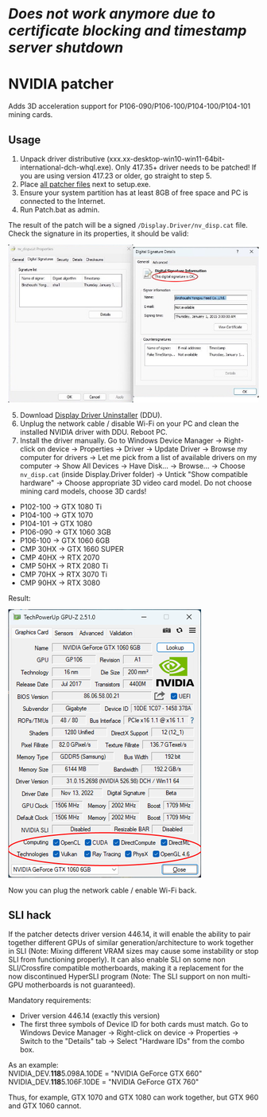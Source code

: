 # *Does not work anymore due to certificate blocking and timestamp server shutdown*

# NVIDIA patcher

Adds 3D acceleration support for P106-090/P106-100/P104-100/P104-101 mining cards.

## Usage
1. Unpack driver distributive (xxx.xx-desktop-win10-win11-64bit-international-dch-whql.exe). Only 417.35+ driver needs to be patched! If you are using version 417.23 or older, go straight to step 5.
2. Place [all patcher files](https://github.com/dartraiden/NVIDIA-patcher/archive/refs/heads/old_patcher.zip) next to setup.exe.
3. Ensure your system partition has at least 8GB of free space and PC is connected to the Internet.
4. Run Patch.bat as admin.

The result of the patch will be a signed `/Display.Driver/nv_disp.cat` file. Check the signature in its properties, it should be valid:

![Valid signature](/docs/signature.jpg)

5. Download [Display Driver Uninstaller](https://www.wagnardsoft.com/display-driver-uninstaller-ddu-) (DDU).
6. Unplug the network cable / disable Wi-Fi on your PC and clean the installed NVIDIA driver with DDU. Reboot PC.
7. Install the driver manually. Go to Windows Device Manager → Right-click on device → Properties → Driver → Update Driver → Browse my computer for drivers → Let me pick from a list of available drivers on my computer → Show All Devices → Have Disk... → Browse... → Choose `nv_disp.cat` (inside Display.Driver folder)  → Untick "Show compatible hardware" → Choose appropriate 3D video card model. Do not choose mining card models, choose 3D cards!
* P102-100 → GTX 1080 Ti
* P104-100 → GTX 1070
* P104-101 → GTX 1080
* P106-090 → GTX 1060 3GB
* P106-100 → GTX 1060 6GB
* CMP 30HX → GTX 1660 SUPER
* CMP 40HX → RTX 2070
* CMP 50HX → RTX 2080 Ti
* CMP 70HX → RTX 3070 Ti
* CMP 90HX → RTX 3080

Result:

![Screenshot of GPU-Z window](/docs/gpu-z.png)

Now you can plug the network cable / enable Wi-Fi back.

## SLI hack
If the patcher detects driver version 446.14, it will enable the ability to pair together different GPUs of similar generation/architecture to work together in SLI (Note: Mixing different VRAM sizes may cause some instability or stop SLI from functioning properly). It can also enable SLI on some non SLI/Crossfire compatible motherboards, making it a replacement for the now discontinued HyperSLI program (Note: The SLI support on non multi-GPU motherboards is not guaranteed).

Mandatory requirements:
* Driver version 446.14 (exactly this version)
* The first three symbols of Device ID for both cards must match. Go to Windows Device Manager → Right-click on device → Properties → Switch to the "Details" tab →  Select "Hardware IDs" from the combo box.

As an example:  
NVIDIA_DEV.**118**5.098A.10DE = "NVIDIA GeForce GTX 660"  
NVIDIA_DEV.**118**5.106F.10DE = "NVIDIA GeForce GTX 760"

Thus, for example, GTX 1070 and GTX 1080 can work together, but GTX 960 and GTX 1060 cannot.

